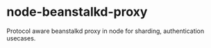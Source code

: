 # node-beanstalkd-proxy
Protocol aware beanstalkd proxy in node for sharding, authentication usecases.
